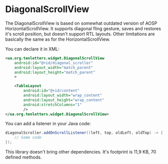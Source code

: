 DiagonalScrollView
==================

The DiagonalScrollView is based on somewhat outdated version of AOSP HorizontalScrollView. It supports diagonal fling gesture, saves and restores it's scroll position, but doesn't support RTL layouts. Other limitations are basically the same as for the HorizontalScrollView.

You can declare it in XML:
```xml
<ua.org.tenletters.widget.DiagonalScrollView
    android:id="@+id/diagonal_scroller"
    android:layout_width="match_parent"
    android:layout_height="match_parent"
    >

    <TableLayout
        android:id="@+id/content"
        android:layout_width="wrap_content"
        android:layout_height="wrap_content"
        android:stretchColumns="1"
        />
</ua.org.tenletters.widget.DiagonalScrollView>
```

You can add a listener in your Java code:
```java
diagonalScroller.addOnScrollListener((left, top, oldLeft, oldTop) -> {
    // Some code
});
```

This library doesn't bring other dependencies. It's footprint is 11,9 KB, 70 defined methods.
